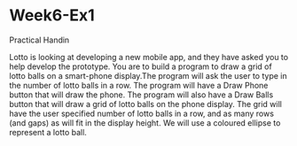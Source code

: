 # Week6-Ex1
Practical Handin

Lotto is looking at developing a new mobile app, and they have asked you to help develop the prototype. You are to build a
program to draw a grid of lotto balls on a smart-phone display.The program will ask the user to type in the number of lotto balls
in a row. The program will have a Draw Phone button that will draw the phone. The program will also have a Draw Balls
button that will draw a grid of lotto balls on the phone display. The grid will have the user specified number of lotto balls in a
row, and as many rows (and gaps) as will fit in the display height.
We will use a coloured ellipse to represent a lotto ball.
